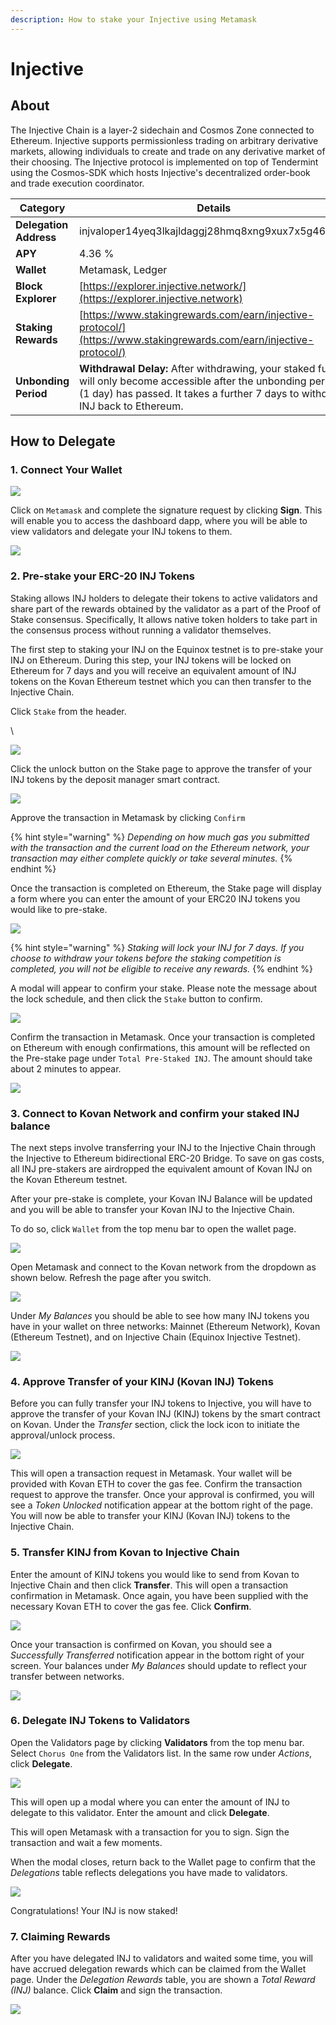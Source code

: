 ```yaml
---
description: How to stake your Injective using Metamask
---
```


# Injective

## About

The Injective Chain is a layer-2 sidechain and Cosmos Zone connected to Ethereum. Injective supports permissionless trading on arbitrary derivative markets, allowing individuals to create and trade on any derivative market of their choosing. The Injective protocol is implemented on top of Tendermint using the Cosmos-SDK which hosts Injective's decentralized order-book and trade execution coordinator.

| Category               | Details                                                                                                                                                                                           |
| ---------------------- | ------------------------------------------------------------------------------------------------------------------------------------------------------------------------------------------------- |
| **Delegation Address** | injvaloper14yeq3lkajldaggj28hmq8xng9xux7x5g46hezv                                                                                                                                                 |
| **APY**                | 4.36 %                                                                                                                                                                                            |
| **Wallet**             | Metamask, Ledger                                                                                                                                                                                  |
| **Block Explorer**     | [https://explorer.injective.network/](https://explorer.injective.network)                                                                                                                         |
| **Staking Rewards**    | [https://www.stakingrewards.com/earn/injective-protocol/](https://www.stakingrewards.com/earn/injective-protocol/)                                                                                |
| **Unbonding Period**   | **Withdrawal Delay:** After withdrawing, your staked funds will only become accessible after the unbonding period (1 day) has passed. It takes a further 7 days to withdraw INJ back to Ethereum. |

## How to Delegate <a href="#8662" id="8662"></a>

### 1. Connect Your Wallet <a href="#8662" id="8662"></a>

![](<../.gitbook/assets/image (45) (1) (1).png>)

Click on `Metamask` and complete the signature request by clicking **Sign**. This will enable you to access the dashboard dapp, where you will be able to view validators and delegate your INJ tokens to them.

![](<../.gitbook/assets/image (43) (1) (1) (1).png>)

### 2. Pre-stake your ERC-20 INJ Tokens <a href="#6fff" id="6fff"></a>

Staking allows INJ holders to delegate their tokens to active validators and share part of the rewards obtained by the validator as a part of the Proof of Stake consensus. Specifically, It allows native token holders to take part in the consensus process without running a validator themselves.

The first step to staking your INJ on the Equinox testnet is to pre-stake your INJ on Ethereum. During this step, your INJ tokens will be locked on Ethereum for 7 days and you will receive an equivalent amount of INJ tokens on the Kovan Ethereum testnet which you can then transfer to the Injective Chain.

Click `Stake` from the header.

\


![](<../.gitbook/assets/image (42) (1).png>)

Click the unlock button on the Stake page to approve the transfer of your INJ tokens by the deposit manager smart contract.&#x20;

![](<../.gitbook/assets/image (60) (1) (1) (1) (1) (1) (1) (1).png>)

Approve the transaction in Metamask by clicking `Confirm`

{% hint style="warning" %}
_Depending on how much gas you submitted with the transaction and the current load on the Ethereum network, your transaction may either complete quickly or take several minutes._
{% endhint %}

Once the transaction is completed on Ethereum, the Stake page will display a form where you can enter the amount of your ERC20 INJ tokens you would like to pre-stake.&#x20;

![](<../.gitbook/assets/image (52) (1) (1) (1) (1) (1).png>)

{% hint style="warning" %}
_Staking will lock your INJ for 7 days. If you choose to withdraw your tokens before the staking competition is completed, you will not be eligible to receive any rewards._
{% endhint %}

A modal will appear to confirm your stake. Please note the message about the lock schedule, and then click the `Stake` button to confirm.

![](<../.gitbook/assets/image (65) (1) (1) (1) (1) (1) (1).png>)

Confirm the transaction in Metamask. Once your transaction is completed on Ethereum with enough confirmations, this amount will be reflected on the Pre-stake page under `Total Pre-Staked INJ`. The amount should take about 2 minutes to appear.

![](<../.gitbook/assets/image (56) (1) (1) (1) (1) (1).png>)

### 3. Connect to Kovan Network and confirm your staked INJ balance <a href="#709c" id="709c"></a>

The next steps involve transferring your INJ to the Injective Chain through the Injective to Ethereum bidirectional ERC-20 Bridge. To save on gas costs, all INJ pre-stakers are airdropped the equivalent amount of Kovan INJ on the Kovan Ethereum testnet.

After your pre-stake is complete, your Kovan INJ Balance will be updated and you will be able to transfer your Kovan INJ to the Injective Chain.

To do so, click `Wallet` from the top menu bar to open the wallet page.

![](<../.gitbook/assets/image (49) (1) (1) (1) (1) (1).png>)

Open Metamask and connect to the Kovan network from the dropdown as shown below. Refresh the page after you switch.

![](<../.gitbook/assets/image (50) (1) (1) (1) (1).png>)

Under _My Balances_ you should be able to see how many INJ tokens you have in your wallet on three networks: Mainnet (Ethereum Network), Kovan (Ethereum Testnet), and on Injective Chain (Equinox Injective Testnet).

![](<../.gitbook/assets/image (58) (1) (1) (1) (1).png>)

### 4. Approve Transfer of your KINJ (Kovan INJ) Tokens <a href="#346f" id="346f"></a>

Before you can fully transfer your INJ tokens to Injective, you will have to approve the transfer of your Kovan INJ (KINJ) tokens by the smart contract on Kovan. Under the _Transfer_ section, click the lock icon to initiate the approval/unlock process.

![](<../.gitbook/assets/image (48) (1) (1) (1).png>)

This will open a transaction request in Metamask. Your wallet will be provided with Kovan ETH to cover the gas fee. Confirm the transaction request to approve the transfer. Once your approval is confirmed, you will see a _Token Unlocked_ notification appear at the bottom right of the page. You will now be able to transfer your KINJ (Kovan INJ) tokens to the Injective Chain.

### 5. Transfer KINJ from Kovan to Injective Chain <a href="#220a" id="220a"></a>

Enter the amount of KINJ tokens you would like to send from Kovan to Injective Chain and then click **Transfer**. This will open a transaction confirmation in Metamask. Once again, you have been supplied with the necessary Kovan ETH to cover the gas fee. Click **Confirm**.

![](<../.gitbook/assets/image (62) (1) (1) (1) (1) (1) (1) (1).png>)

Once your transaction is confirmed on Kovan, you should see a _Successfully Transferred_ notification appear in the bottom right of your screen. Your balances under _My Balances_ should update to reflect your transfer between networks.

![](<../.gitbook/assets/image (66) (1) (1) (1) (1) (1) (1) (1).png>)

### 6. Delegate INJ Tokens to Validators

Open the Validators page by clicking **Validators** from the top menu bar. Select `Chorus One` from the Validators list. In the same row under _Actions_, click **Delegate**.

![](<../.gitbook/assets/image (53) (1) (1) (1) (1) (1) (1).png>)

This will open up a modal where you can enter the amount of INJ to delegate to this validator. Enter the amount and click **Delegate**.

This will open Metamask with a transaction for you to sign. Sign the transaction and wait a few moments.

When the modal closes, return back to the Wallet page to confirm that the _Delegations_ table reflects delegations you have made to validators.

![](<../.gitbook/assets/image (64) (1) (1) (1) (1) (1) (1).png>)

Congratulations! Your INJ is now staked!

### 7. Claiming Rewards

After you have delegated INJ to validators and waited some time, you will have accrued delegation rewards which can be claimed from the Wallet page. Under the _Delegation Rewards_ table, you are shown a _Total Reward (INJ)_ balance. Click **Claim** and sign the transaction.

![](<../.gitbook/assets/image (57) (1) (1) (1) (1) (1).png>)
